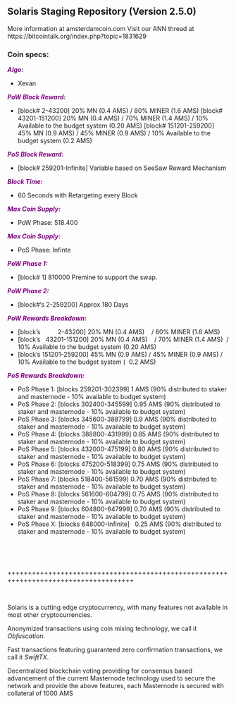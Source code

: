 <h2><strong>Solaris Staging Repository (Version 2.5.0)</strong></h2>
<p>More information at amsterdamcoin.com Visit our ANN thread at https://bitcointalk.org/index.php?topic=1831629</p>
<h3><strong>Coin specs:</strong></h3>
<p><strong><span style="color: #800080;"><em>Algo:</em></span></strong></p>
<ul>
<li>Xevan</li>
</ul>
<p><strong><span style="color: #800080;"><em>PoW Block Reward:</em></span></strong></p>
<ul>
<li>[block# 2-43200] 20% MN (0.4 AMS) / 80% MINER (1.6 AMS) [block# 43201-151200] 20% MN (0.4 AMS) / 70% MINER (1.4 AMS) / 10% Available to the budget system (0.20 AMS) [block# 151201-259200] 45% MN (0.9 AMS) / 45% MINER (0.9 AMS) / 10% Available to the budget system (0.2 AMS)</li>
</ul>
<p><strong><span style="color: #800080;"><em>PoS Block Reward:</em></span></strong></p>
<ul>
<li>[block# 259201-Infinite] Variable based on SeeSaw Reward Mechanism</li>
</ul>
<p><strong><span style="color: #800080;"><em>Block Time:</em></span></strong></p>
<ul>
<li>60 Seconds with Retargeting every Block</li>
</ul>
<p><strong><span style="color: #800080;"><em>Max Coin Supply:</em></span></strong></p>
<ul>
<li>PoW Phase: 518.400</li>
</ul>
<p><strong><span style="color: #800080;"><em>Max Coin Supply:</em></span></strong></p>
<ul>
<li>PoS Phase: Infinte</li>
</ul>
<p><strong><span style="color: #800080;"><em>PoW Phase 1:</em></span></strong></p>
<ul>
<li>[block# 1] 810000 Premine to support the swap.</li>
</ul>
<p><strong><span style="color: #800080;"><em>PoW Phase 2:</em></span></strong></p>
<ul>
<li>[block#&rsquo;s 2-259200] Approx 180 Days</li>
</ul>
<p><strong><span style="color: #800080;"><em>PoW Rewards Breakdown:</em></span></strong></p>
<ul>
<li>[block&rsquo;s &nbsp; &nbsp; &nbsp; &nbsp; &nbsp;2-43200] 20% MN (0.4 AMS) &nbsp; &nbsp;/ 80% MINER (1.6 AMS)</li>
<li>[block&rsquo;s &nbsp; 43201-151200] 20% MN (0.4 AMS) &nbsp; &nbsp;/ 70% MINER (1.4 AMS) &nbsp;/ 10% Available to the budget system (0.20 AMS)</li>
<li>[block&rsquo;s 151201-259200] 45% MN (0.9 AMS) / 45% MINER (0.9 AMS) / 10% Available to the budget system ( &nbsp;0.2 AMS)</li>
</ul>
<p><strong><span style="color: #800080;"><em>PoS Rewards Breakdown:</em></span></strong></p>
<ul>
<li>PoS Phase 1: [blocks 259201-302399] 1 AMS (90% distributed to staker and masternode - 10% available to budget system)</li>
<li>PoS Phase 2: [blocks 302400-345599] 0.95 AMS (90% distributed to staker and masternode - 10% available to budget system)</li>
<li>PoS Phase 3: [blocks 345600-388799] 0.9 AMS (90% distributed to staker and masternode - 10% available to budget system)</li>
<li>PoS Phase 4: [blocks 388800-431999] 0.85 AMS (90% distributed to staker and masternode - 10% available to budget system)</li>
<li>PoS Phase 5: [blocks 432000-475199] 0.80 AMS (90% distributed to staker and masternode - 10% available to budget system)</li>
<li>PoS Phase 6: [blocks 475200-518399] 0.75 AMS (90% distributed to staker and masternode - 10% available to budget system)</li>
<li>PoS Phase 7: [blocks 518400-561599] 0.70 AMS (90% distributed to staker and masternode - 10% available to budget system)</li>
<li>PoS Phase 8: [blocks 561600-604799] 0.75 AMS (90% distributed to staker and masternode - 10% available to budget system)</li>
<li>PoS Phase 9: [blocks 604800-647999] 0.70 AMS (90% distributed to staker and masternode - 10% available to budget system)</li>
<li>PoS Phase X: [blocks 648000-Infinite] &nbsp; 0.25 AMS (90% distributed to staker and masternode - 10% available to budget system)</li>
</ul>
<br/>
<p>&nbsp;</p>
<p>+++++++++++++++++++++++++++++++++++++++++++++++++++++++++++++++++++++++++++++++++++++</p>
<p>&nbsp;</p>
<p>Solaris is a cutting edge cryptocurrency, with many features not available in most other cryptocurrencies.</p>
<p>Anonymized transactions using coin mixing technology, we call it <em>Obfuscation</em>.</p>
<p>Fast transactions featuring guaranteed zero confirmation transactions, we call it <em>SwiftTX</em>.</p>
<p>Decentralized blockchain voting providing for consensus based advancement of the current Masternode technology used to secure the network and provide the above features, each Masternode is secured with collateral of 1000 AMS</p>